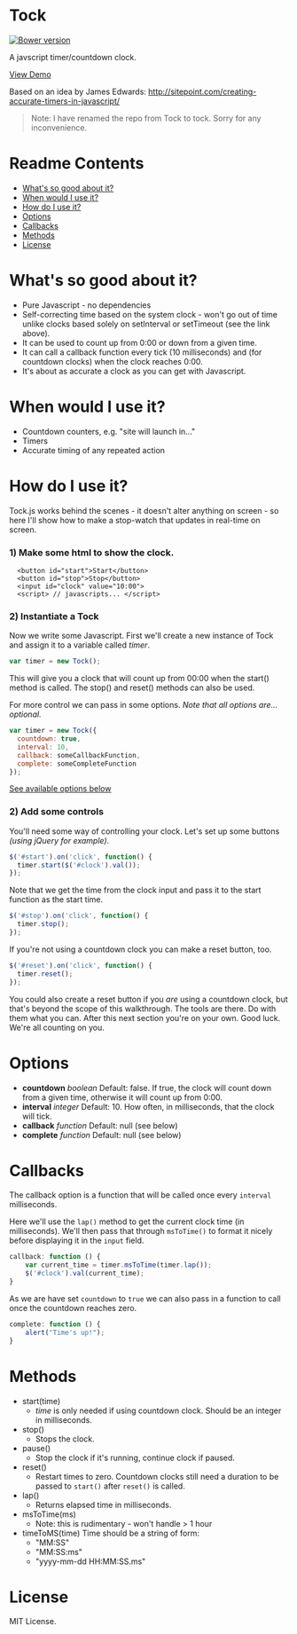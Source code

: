 # Tock #

[![Bower version](https://badge.fury.io/bo/tock.svg)](http://badge.fury.io/bo/tock)

A javscript timer/countdown clock.

[View Demo](http://deviouschimp.co.uk/misc/tock)

Based on an idea by James Edwards:
http://sitepoint.com/creating-accurate-timers-in-javascript/

 > Note: I have renamed the repo from Tock to tock. Sorry for any inconvenience.


# Readme Contents #

 * [What's so good about it?](#whats-so-good-about-it)
 * [When would I use it?](#when-would-i-use-it)
 * [How do I use it?](#how-do-i-use-it)
 * [Options](#options)
 * [Callbacks](#callbacks)
 * [Methods](#methods)
 * [License](#license)


# What's so good about it? #

* Pure Javascript - no dependencies
* Self-correcting time based on the system clock - won't go out of time unlike clocks based solely on setInterval or setTimeout (see the link above).
* It can be used to count up from 0:00 or down from a given time.
* It can call a callback function every tick (10 milliseconds) and (for countdown clocks) when the clock reaches 0:00.
* It's about as accurate a clock as you can get with Javascript.


# When would I use it? #

 * Countdown counters, e.g. "site will launch in..."
 * Timers
 * Accurate timing of any repeated action


# How do I use it? #

Tock.js works behind the scenes - it doesn't alter anything on screen - so here I'll show how to make a stop-watch that updates in real-time on screen.

### 1) Make some html to show the clock. ###

      <button id="start">Start</button>
      <button id="stop">Stop</button>
      <input id="clock" value="10:00">
      <script> // javascripts... </script>

### 2) Instantiate a Tock ###

Now we write some Javascript. First we'll create a new instance of Tock and assign it to a variable called *timer*.

```Javascript
var timer = new Tock();
```

This will give you a clock that will count up from 00:00 when the start() method is called. The stop() and reset() methods can also be used.

For more control we can pass in some options. *Note that all options are... optional.*

```Javascript
var timer = new Tock({
  countdown: true,
  interval: 10,
  callback: someCallbackFunction,
  complete: someCompleteFunction
});
```


[See available options below](#options)

### 2) Add some controls ###

You'll need some way of controlling your clock. Let's set up some buttons *(using jQuery for example)*.

```Javascript
$('#start').on('click', function() {
  timer.start($('#clock').val());
});
```

Note that we get the time from the clock input and pass it to the start function as the start time.

```Javascript
$('#stop').on('click', function() {
  timer.stop();
});
```

If you're not using a countdown clock you can make a reset button, too.

```Javascript
$('#reset').on('click', function() {
  timer.reset();
});
```

You could also create a reset button if you *are* using a countdown clock, but that's beyond the scope of this walkthrough. The tools are there. Do with them what you can. After this next section you're on your own. Good luck. We're all counting on you.


# Options #

  * **countdown** *boolean*  Default: false. If true, the clock will count down from a given time, otherwise it will count up from 0:00.
  * **interval** *integer* Default: 10. How often, in milliseconds, that the clock will tick.
  * **callback** *function* Default: null (see below)
  * **complete** *function* Default: null (see below)


# Callbacks #

The callback option is a function that will be called once every `interval` milliseconds.

Here we'll use the `lap()` method to get the current clock time (in milliseconds). We'll then pass that through `msToTime()` to format it nicely before displaying it in the `input` field.

```Javascript
callback: function () {
    var current_time = timer.msToTime(timer.lap());
    $('#clock').val(current_time);
}
```

As we are have set `countdown` to `true` we can also pass in a function to call once the countdown reaches zero.

```Javascript
complete: function () {
    alert("Time's up!");
}
```


# Methods #

 * start(time)
   * *time* is only needed if using countdown clock.
      Should be an integer in milliseconds.
 * stop()
   * Stops the clock.
 * pause()
   * Stop the clock if it's running, continue clock if paused.
 * reset()
   * Restart times to zero. Countdown clocks still need a duration to be passed to `start()` after `reset()` is called.
 * lap()
   * Returns elapsed time in milliseconds.
 * msToTime(ms)
   * Note: this is rudimentary - won't handle > 1 hour
 * timeToMS(time)
   Time should be a string of form:
   * "MM:SS"
   * "MM:SS:ms"
   * "yyyy-mm-dd HH:MM:SS.ms"


# License #

MIT License.
